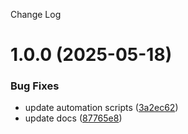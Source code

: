 Change Log

# 1.0.0 (2025-05-18)


### Bug Fixes

* update automation scripts ([3a2ec62](https://github.com/lukeocodes/mcp-server-npms/commit/3a2ec624111e1c7e03509192e97dd54a40cc60fd))
* update docs ([87765e8](https://github.com/lukeocodes/mcp-server-npms/commit/87765e81d4f98ed7a756c25da8a505047d4317fd))
